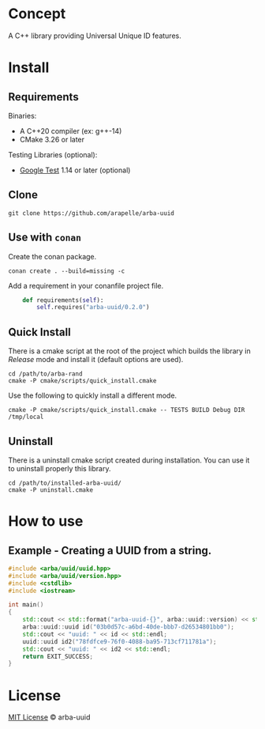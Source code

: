 # Concept #

A C++ library providing Universal Unique ID features.

# Install #
## Requirements ##

Binaries:

- A C++20 compiler (ex: g++-14)
- CMake 3.26 or later

Testing Libraries (optional):

- [Google Test](https://github.com/google/googletest) 1.14 or later (optional)

## Clone

```
git clone https://github.com/arapelle/arba-uuid
```

## Use with `conan`

Create the conan package.
```
conan create . --build=missing -c
```
Add a requirement in your conanfile project file.
```python
    def requirements(self):
        self.requires("arba-uuid/0.2.0")
```

## Quick Install ##
There is a cmake script at the root of the project which builds the library in *Release* mode and install it (default options are used).
```
cd /path/to/arba-rand
cmake -P cmake/scripts/quick_install.cmake
```
Use the following to quickly install a different mode.
```
cmake -P cmake/scripts/quick_install.cmake -- TESTS BUILD Debug DIR /tmp/local
```

## Uninstall ##
There is a uninstall cmake script created during installation. You can use it to uninstall properly this library.
```
cd /path/to/installed-arba-uuid/
cmake -P uninstall.cmake
```

# How to use
## Example - Creating a UUID from a string.
```c++
#include <arba/uuid/uuid.hpp>
#include <arba/uuid/version.hpp>
#include <cstdlib>
#include <iostream>

int main()
{
    std::cout << std::format("arba-uuid-{}", arba::uuid::version) << std::endl;
    arba::uuid::uuid id("03b0d57c-a6bd-40de-bbb7-d26534801bb0");
    std::cout << "uuid: " << id << std::endl;
    uuid::uuid id2("78fdfce9-76f0-4088-ba95-713cf711781a");
    std::cout << "uuid: " << id2 << std::endl;
    return EXIT_SUCCESS;
}

```

# License

[MIT License](./LICENSE.md) © arba-uuid
